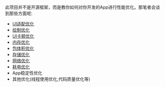 此项目并不是开源框架，而是教你如何对你开发的App进行性能优化。那笔者会谈到那些方面呢:

- [UI适配优化](https://github.com/Ellen2018/AndroidOp/blob/master/pmsp.md)
- [绘制优化](https://github.com/Ellen2018/AndroidOp/blob/master/hzyh.md)
- [UI卡顿优化](https://github.com/Ellen2018/AndroidOp/blob/master/uikd.md)
- [内存优化](https://github.com/Ellen2018/AndroidOp/blob/master/ncyh.md)
- [包体积优化](https://github.com/Ellen2018/AndroidOp/blob/master/apk_ss.md)
- [存储优化](https://github.com/Ellen2018/AndroidOp/blob/master/ccyh.md)
- [网络优化](https://github.com/Ellen2018/AndroidOp/blob/master/wlyh.md)
- [耗电优化](https://blog.csdn.net/qq980106800/article/details/87811924)
- App稳定性优化
- 其他优化(线程使用优化,代码质量优化等)
